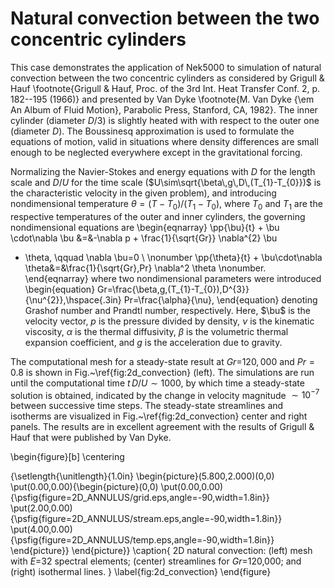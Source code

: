 # Natural convection between the two concentric cylinders

This case demonstrates the application of Nek5000 to simulation of natural
convection between the two concentric cylinders as considered by
Grigull \& Hauf
\footnote{Grigull \& Hauf, Proc. of the 3rd Int. Heat Transfer Conf. 2, 
p. 182--195 (1966)} and presented by Van Dyke
\footnote{M. Van Dyke {\em An Album of Fluid Motion}, Parabolic Press, 
Stanford, CA, 1982}.
The inner cylinder (diameter $D/3$) is slightly heated with with 
respect to the outer one (diameter $D$). The Boussinesq approximation is used
to formulate the equations of motion, valid in situations where density
differences are small enough to be neglected everywhere except in the
gravitational forcing.  

Normalizing the Navier-Stokes and energy equations with $D$ for the 
length scale 
and $D/U$ for the time scale ($U\sim\sqrt{\beta\,g\,D\,(T_{1}-T_{0}})$ is the
characteristic velocity in the given problem), and introducing nondimensional
temperature $\theta=(T-T_{0})/(T_{1}-T_{0})$, where $T_0$ and $T_1$ are the
respective temperatures of the outer and inner cylinders, the governing
nondimensional equations are
\begin{eqnarray}
\pp{\bu}{t} + \bu \cdot\nabla \bu &=&-\nabla p + \frac{1}{\sqrt{Gr}} \nabla^{2} \bu 
+ \theta,
\qquad
\nabla \bu=0  \\ \nonumber
\pp{\theta}{t} + \bu\cdot\nabla \theta&=&\frac{1}{\sqrt{Gr}\,Pr} 
\nabla^2 \theta \nonumber.
\end{eqnarray}
where two nondimensional parameters were introduced
\begin{equation}
Gr=\frac{\beta\,g\,(T_{1}-T_{0})\,D^{3}}{\nu^{2}},\hspace{.3in} 
Pr=\frac{\alpha}{\nu},
\end{equation}
denoting Grashof number and Prandtl number, respectively.
Here, $\bu$ is the velocity vector, $p$ is the pressure divided by density,
$\nu$ is the kinematic viscosity, $\alpha$ is the thermal diffusivity,
$\beta$ is the volumetric thermal expansion
coefficient, and $g$ is the acceleration due to gravity.  

The computational mesh for a steady-state result at $Gr$=$120,000$ and
$Pr=0.8$ is shown in Fig.~\ref{fig:2d_convection} (left). 
The simulations are run until the computational time $t\,D/U\sim1000$, by which
time a steady-state solution is obtained, indicated by the change in velocity
magnitude $\sim10^{-7}$ between successive time steps. The steady-state
streamlines and isotherms are visualized in Fig.~\ref{fig:2d_convection} 
center and right panels.  The results are in excellent agreement with the
results of Grigull \& Hauf that were published by Van Dyke.

\begin{figure}[b]
\centering

{\setlength{\unitlength}{1.0in}
   \begin{picture}(5.800,2.000)(0,0)
      \put(0.00,0.00){\begin{picture}(0,0)
        \put(0.00,0.00){\psfig{figure=2D_ANNULUS/grid.eps,angle=-90,width=1.8in}}
        \put(2.00,0.00){\psfig{figure=2D_ANNULUS/stream.eps,angle=-90,width=1.8in}}
        \put(4.00,0.00){\psfig{figure=2D_ANNULUS/temp.eps,angle=-90,width=1.8in}}
       \end{picture}}
   \end{picture}}
\caption{
2D natural convection:
(left) mesh with $E$=32 spectral elements;
(center) streamlines for $Gr$=120,000;
and
(right) isothermal lines.
}
\label{fig:2d_convection}
\end{figure}

